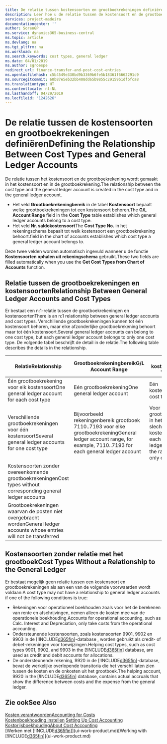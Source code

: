```yaml
---
title: De relatie tussen kostensoorten en grootboekrekeningen definiëren | Microsoft Docs
description: Leer hoe u de relatie tussen de kostensoort en de grootboekrekening definieert.
services: project-madeira
documentationcenter: ''
author: SorenGP
ms.service: dynamics365-business-central
ms.topic: article
ms.devlang: na
ms.tgt_pltfrm: na
ms.workload: na
ms.search.keywords: cost types, general ledger
ms.date: 04/01/2019
ms.author: sgroespe
redirect_url: finance-transfer-and-post-cost-entries
ms.openlocfilehash: c5b4549e330bd9b3369b6fe5b18361f6662291c9
ms.sourcegitcommit: 60b87e5eb32bb408dd65b9855c29159b1dfbfca8
ms.translationtype: HT
ms.contentlocale: nl-NL
ms.lasthandoff: 04/29/2019
ms.locfileid: "1242626"
---
```

# <a name="defining-the-relationship-between-cost-types-and-general-ledger-accounts"></a><span data-ttu-id="a5076-103">De relatie tussen de kostensoorten en grootboekrekeningen definiëren</span><span class="sxs-lookup"><span data-stu-id="a5076-103">Defining the Relationship Between Cost Types and General Ledger Accounts</span></span>
<span data-ttu-id="a5076-104">De relatie tussen het kostensoort en de grootboekrekening wordt gemaakt in het kostensoort en in de grootboekrekening.</span><span class="sxs-lookup"><span data-stu-id="a5076-104">The relationship between the cost type and the general ledger account is created in the cost type and in the general ledger account.</span></span>  

* <span data-ttu-id="a5076-105">Het veld **Grootboekrekeningbereik** in de tabel **Kostensoort** bepaalt welke grootboekrekeningen tot een kostensoort behoren.</span><span class="sxs-lookup"><span data-stu-id="a5076-105">The **G/L Account Range** field in the **Cost Type** table establishes which general ledger accounts belong to a cost type.</span></span>  
* <span data-ttu-id="a5076-106">Het veld **Nr. saldokostensoort**</span><span class="sxs-lookup"><span data-stu-id="a5076-106">The **Cost Type No.**</span></span> <span data-ttu-id="a5076-107">in het rekeningschema bepaalt tot welk kostensoort een grootboekrekening behoort.</span><span class="sxs-lookup"><span data-stu-id="a5076-107">field in the chart of accounts establishes which cost type a general ledger account belongs to.</span></span>  

<span data-ttu-id="a5076-108">Deze twee velden worden automatisch ingevuld wanneer u de functie **Kostensoorten ophalen uit rekeningschema** gebruikt.</span><span class="sxs-lookup"><span data-stu-id="a5076-108">These two fields are filled automatically when you use the **Get Cost Types from Chart of Accounts** function.</span></span>  

## <a name="relationship-between-general-ledger-accounts-and-cost-types"></a><span data-ttu-id="a5076-109">Relatie tussen de grootboekrekeningen en kostensoorten</span><span class="sxs-lookup"><span data-stu-id="a5076-109">Relationship Between General Ledger Accounts and Cost Types</span></span>  
<span data-ttu-id="a5076-110">Er bestaat een n:1-relatie tussen de grootboekrekeningen en kostensoorten</span><span class="sxs-lookup"><span data-stu-id="a5076-110">There is an n:1 relationship between general ledger accounts and cost types.</span></span> <span data-ttu-id="a5076-111">Verschillende grootboekrekeningen kunnen tot één kostensoort behoren, maar elke afzonderlijke grootboekrekening behoort maar tot één kostensoort.</span><span class="sxs-lookup"><span data-stu-id="a5076-111">Several general ledger accounts can belong to one cost type, but each general ledger account belongs to only one cost type.</span></span> <span data-ttu-id="a5076-112">De volgende tabel beschrijft de detail in de relatie.</span><span class="sxs-lookup"><span data-stu-id="a5076-112">The following table describes the details in the relationship.</span></span>  

|<span data-ttu-id="a5076-113">Relatie</span><span class="sxs-lookup"><span data-stu-id="a5076-113">Relationship</span></span>|<span data-ttu-id="a5076-114">**Grootboekrekeningbereik**</span><span class="sxs-lookup"><span data-stu-id="a5076-114">**G/L Account Range**</span></span>|<span data-ttu-id="a5076-115">**Nr. kostensoort**</span><span class="sxs-lookup"><span data-stu-id="a5076-115">**Cost Type No.**</span></span>|  
|------------------|------------------------------------------------|-------------------------------------------|  
|<span data-ttu-id="a5076-116">Één grootboekrekening voor elk kostensoort</span><span class="sxs-lookup"><span data-stu-id="a5076-116">One general ledger account for each cost type</span></span>|<span data-ttu-id="a5076-117">Eén grootboekrekening</span><span class="sxs-lookup"><span data-stu-id="a5076-117">One general ledger account</span></span>|<span data-ttu-id="a5076-118">Eén kostensoort</span><span class="sxs-lookup"><span data-stu-id="a5076-118">One cost type</span></span>|  
|<span data-ttu-id="a5076-119">Verschillende grootboekrekeningen voor één kostensoort</span><span class="sxs-lookup"><span data-stu-id="a5076-119">Several general ledger accounts for one cost type</span></span>|<span data-ttu-id="a5076-120">Bijvoorbeeld rekeningenbereik grootboek 7110..7193 voor elke grootboekrekening</span><span class="sxs-lookup"><span data-stu-id="a5076-120">General ledger account range, for example, 7110..7193 for each general ledger account</span></span>|<span data-ttu-id="a5076-121">Voor elke grootboekrekening in het bereik is slechts één kostensoort</span><span class="sxs-lookup"><span data-stu-id="a5076-121">For each general ledger account in the range, there is only one cost type</span></span>|  
|<span data-ttu-id="a5076-122">Kostensoorten zonder overeenkomende grootboekrekeningen</span><span class="sxs-lookup"><span data-stu-id="a5076-122">Cost types without corresponding general ledger accounts</span></span>|<Empty>||  
|<span data-ttu-id="a5076-123">Grootboekrekeningen waarvan de posten niet overgebracht worden</span><span class="sxs-lookup"><span data-stu-id="a5076-123">General ledger accounts whose entries will not be transferred</span></span>||<Empty>|  

## <a name="cost-types-without-a-relationship-to-the-general-ledger"></a><span data-ttu-id="a5076-124">Kostensoorten zonder relatie met het grootboek</span><span class="sxs-lookup"><span data-stu-id="a5076-124">Cost Types Without a Relationship to the General Ledger</span></span>  
<span data-ttu-id="a5076-125">Er bestaat mogelijk geen relatie tussen een kostensoort en grootboekrekeningen als aan een van de volgende voorwaarden wordt voldaan:</span><span class="sxs-lookup"><span data-stu-id="a5076-125">A cost type may not have a relationship to general ledger accounts if one of the following conditions is true:</span></span>  

* <span data-ttu-id="a5076-126">Rekeningen voor operationeel boekhouden zoals voor het de berekenen van rente en afschrijvingen, nemen alleen de kosten mee van de operationele boekhouding.</span><span class="sxs-lookup"><span data-stu-id="a5076-126">Accounts for operational accounting, such as Calc. Interest and Depreciation, only take costs from the operational accounting.</span></span>  
* <span data-ttu-id="a5076-127">Ondersteunende kostensoorten, zoals kostensoorten 9901, 9902 en 9903 in de [!INCLUDE[d365fin](includes/d365fin_md.md)]-database , worden gebruikt als credit- of debet-rekeningen voor toewijzingen.</span><span class="sxs-lookup"><span data-stu-id="a5076-127">Helping cost types, such as cost types 9901, 9902, and 9903 in the [!INCLUDE[d365fin](includes/d365fin_md.md)] database, are used as credit and debit accounts for allocations.</span></span>  
* <span data-ttu-id="a5076-128">De ondersteunende rekening, 9920 in de [!INCLUDE[d365fin](includes/d365fin_md.md)]-database, bevat de werkelijke overlopende transitoria die het verschil laten zien tussen de kosten en de onkosten uit het grootboek.</span><span class="sxs-lookup"><span data-stu-id="a5076-128">The helping account, 9920 in the [!INCLUDE[d365fin](includes/d365fin_md.md)] database, contains actual accruals that show the difference between costs and the expense from the general ledger.</span></span>  

## <a name="see-also"></a><span data-ttu-id="a5076-129">Zie ook</span><span class="sxs-lookup"><span data-stu-id="a5076-129">See Also</span></span>  
[<span data-ttu-id="a5076-130">Kosten verantwoorden</span><span class="sxs-lookup"><span data-stu-id="a5076-130">Accounting for Costs</span></span>](finance-manage-cost-accounting.md)  
<span data-ttu-id="a5076-131">[Kostenboekhouding instellen](finance-set-up-cost-accounting.md) </span><span class="sxs-lookup"><span data-stu-id="a5076-131">[Setting Up Cost Accounting](finance-set-up-cost-accounting.md) </span></span>  
[<span data-ttu-id="a5076-132">Kostprijsboekhouding</span><span class="sxs-lookup"><span data-stu-id="a5076-132">About Cost Accounting</span></span>](finance-about-cost-accounting.md)  
<span data-ttu-id="a5076-133">[Werken met [!INCLUDE[d365fin](includes/d365fin_md.md)]](ui-work-product.md)</span><span class="sxs-lookup"><span data-stu-id="a5076-133">[Working with [!INCLUDE[d365fin](includes/d365fin_md.md)]](ui-work-product.md)</span></span>
